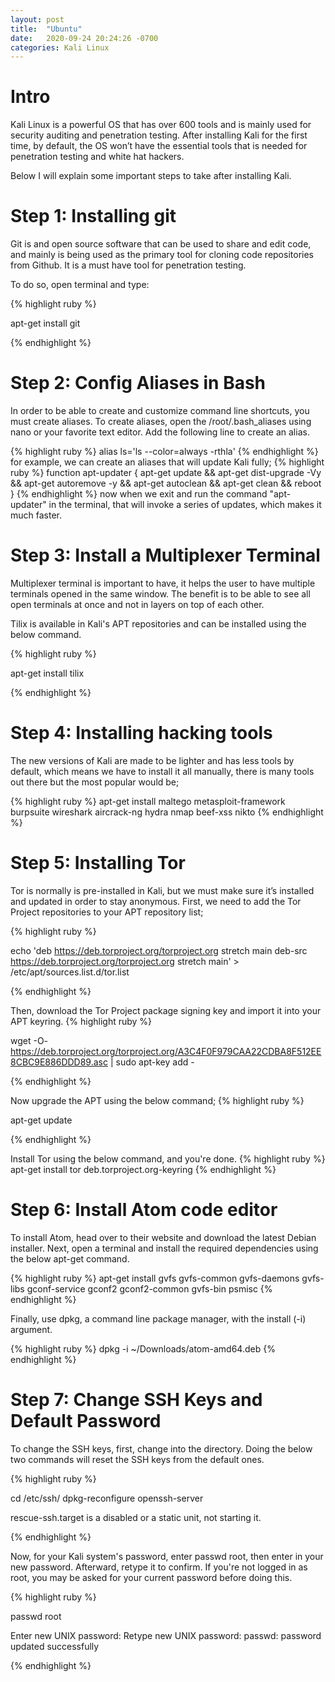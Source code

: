 ```yaml
---
layout: post
title:  "Ubuntu"
date:   2020-09-24 20:24:26 -0700
categories: Kali Linux
---
```


<h1><b>Intro</b></h1>

Kali Linux is a powerful OS that has over 600 tools and is mainly used for security auditing and penetration testing. After installing Kali for the first time, by default, the OS won’t have the essential tools that is needed for penetration testing and white hat hackers.

Below I will explain some important steps to take after installing Kali.


<h1><b>Step 1: Installing git </b></h1>
Git is and open source software that can be used to share and edit code, and mainly is being used as the primary tool for cloning code repositories from Github. It is a must have tool for penetration testing.

To do so, open terminal and type:

{% highlight ruby %}

apt-get install git

{% endhighlight %}

<h1><b>Step 2: Config Aliases in Bash</b></h1>
In order to be able to create and customize command line shortcuts, you must create aliases.
To create aliases, open the /root/.bash_aliases using nano or your favorite text editor. 
Add the following line to create an alias.

{% highlight ruby %}
alias ls='ls --color=always -rthla'
{% endhighlight %}
for example, we can create an aliases that will update Kali fully;
{% highlight ruby %}
function apt-updater {
	apt-get update &&
	apt-get dist-upgrade -Vy &&
	apt-get autoremove -y &&
	apt-get autoclean &&
	apt-get clean &&
	reboot
	}
{% endhighlight %}
now when we exit and run the command "apt-updater" in the terminal, that will invoke a series of updates, which makes it much faster.

<h1><b>Step 3: Install a Multiplexer Terminal</b></h1>
Multiplexer terminal is important to have, it helps the user to have multiple terminals opened in the same window. The benefit is to be able to see all open terminals at once and not in layers on top of each other.

Tilix is available in Kali's APT repositories and can be installed using the below command.

{% highlight ruby %}

apt-get install tilix

{% endhighlight %}

<h1><b>Step 4: Installing hacking tools</b></h1>
The new versions of Kali are made to be lighter and has less tools by default, which means we have to install it all manually, there is many tools out there but the most popular would be;

{% highlight ruby %}
apt-get install maltego metasploit-framework burpsuite wireshark aircrack-ng hydra nmap beef-xss nikto
{% endhighlight %}

<h1><b>Step 5: Installing Tor</b></h1>
Tor is normally is pre-installed in Kali, but we must make sure it’s installed and updated in order to stay anonymous. First, we need to add the Tor Project repositories to your APT repository list;

{% highlight ruby %}

echo 'deb https://deb.torproject.org/torproject.org stretch main
deb-src https://deb.torproject.org/torproject.org stretch main' > /etc/apt/sources.list.d/tor.list

{% endhighlight %}

Then, download the Tor Project package signing key and import it into your APT keyring.
{% highlight ruby %}

wget -O- https://deb.torproject.org/torproject.org/A3C4F0F979CAA22CDBA8F512EE8CBC9E886DDD89.asc | sudo apt-key add -

{% endhighlight %}

Now upgrade the APT using the below command;
{% highlight ruby %}

apt-get update

{% endhighlight %}

Install Tor using the below command, and you're done.
{% highlight ruby %}
apt-get install tor deb.torproject.org-keyring
{% endhighlight %}

<h1><b>Step 6: Install Atom code editor</b></h1>
To install Atom, head over to their website and download the latest Debian installer. Next, open a terminal and install the required dependencies using the below apt-get command.

{% highlight ruby %}
apt-get install gvfs gvfs-common gvfs-daemons gvfs-libs gconf-service gconf2 gconf2-common gvfs-bin psmisc
{% endhighlight %}

Finally, use dpkg, a command line package manager, with the install (-i) argument.

{% highlight ruby %}
dpkg -i ~/Downloads/atom-amd64.deb
{% endhighlight %}

<h1><b>Step 7: Change SSH Keys and  Default Password</b></h1>
To change the SSH keys, first, change into the directory. Doing the below two commands will reset the SSH keys from the default ones.

{% highlight ruby %}

cd /etc/ssh/
dpkg-reconfigure openssh-server

rescue-ssh.target is a disabled or a static unit, not starting it.

{% endhighlight %}

Now, for your Kali system's password, enter passwd root, then enter in your new password. Afterward, retype it to confirm. If you're not logged in as root, you may be asked for your current password before doing this.

{% highlight ruby %}

passwd root

Enter new UNIX password:
Retype new UNIX password:
passwd: password updated successfully

{% endhighlight %}
